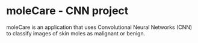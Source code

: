 # moleCare - CNN project

moleCare is an application that uses Convolutional Neural Networks (CNN) to classify images of skin moles as malignant or benign.
